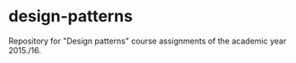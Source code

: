 # design-patterns
Repository for "Design patterns" course assignments of the academic year 2015./16.
